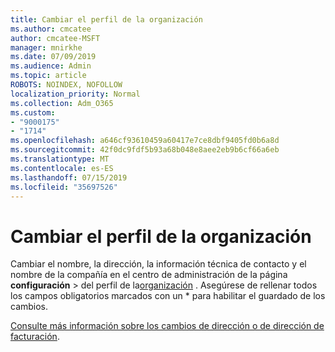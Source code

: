 ```yaml
---
title: Cambiar el perfil de la organización
ms.author: cmcatee
author: cmcatee-MSFT
manager: mnirkhe
ms.date: 07/09/2019
ms.audience: Admin
ms.topic: article
ROBOTS: NOINDEX, NOFOLLOW
localization_priority: Normal
ms.collection: Adm_O365
ms.custom:
- "9000175"
- "1714"
ms.openlocfilehash: a646cf93610459a60417e7ce8dbf9405fd0b6a8d
ms.sourcegitcommit: 42f0dc9fdf5b93a68b048e8aee2eb9b6cf66a6eb
ms.translationtype: MT
ms.contentlocale: es-ES
ms.lasthandoff: 07/15/2019
ms.locfileid: "35697526"
---
```

# <a name="change-organization-profile"></a>Cambiar el perfil de la organización

Cambiar el nombre, la dirección, la información técnica de contacto y el nombre de la compañía en el centro de administración de la página **configuración** > del perfil de la[organización](https://go.microsoft.com/fwlink/p/?linkid=2067339) .
Asegúrese de rellenar todos los campos obligatorios marcados con un * para habilitar el guardado de los cambios.

[Consulte más información sobre los cambios de dirección o de dirección de facturación](https://docs.microsoft.com/en-us/office365/admin/manage/change-address-contact-and-more).
